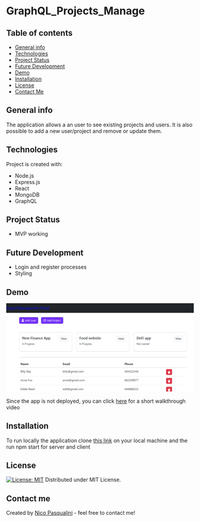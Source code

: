 # GraphQL_Projects_Manage


## Table of contents
* [General info](#general-info)
* [Technologies](#technologies)
* [Project Status](#project-status)
* [Future Development](#future-development)
* [Demo](#demo)
* [Installation](#installation)
* [License](#license)
* [Contact Me](#contact-me)

## General info

The application allows a an user to see existing projects and users. It is also possible to add a new user/project and remove or update them.

## Technologies

Project is created with:
* Node.js
* Express.js
* React 
* MongoDB
* GraphQL

## Project Status

* MVP working

## Future Development
* Login and register processes 
* Styling

## Demo

![App Demo](./demos/GraphQL.png)


Since the app is not deployed, you can click [here](https://drive.google.com/file/d/1UIBQ941WK78PqER-6nHmsZf4pCOaR37a/view) for a short walkthrough video

## Installation


To run locally the application clone [this link](https://github.com/Nico749/GraphQL_Projects_Manage.git) on your local machine and the run npm start for server and client 
 
## License

[![License: MIT](https://img.shields.io/badge/License-MIT-yellow.svg)](https://opensource.org/licenses/MIT)
Distributed under MIT License. 

## Contact me 

Created by [Nico Pasqualini](https://github.com/Nico749) - feel free to contact me!